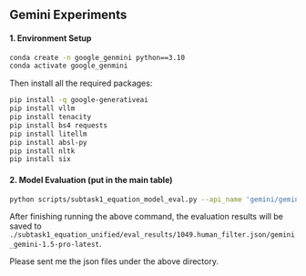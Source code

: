 ## Gemini Experiments

#### 1. Environment Setup

```bash
conda create -n google_genmini python==3.10
conda activate google_genmini
```

Then install all the required packages:

```bash
pip install -q google-generativeai
pip install vllm
pip install tenacity
pip install bs4 requests
pip install litellm
pip install absl-py
pip install nltk
pip install six
```

#### 2. Model Evaluation (put in the main table)

```bash
python scripts/subtask1_equation_model_eval.py --api_name 'gemini/gemini-1.5-pro-latest' --root_dir './subtask1_equation_unified' --eval_data_file '1049.human_filter.json' --save_dir './subtask1_equation_unified/eval_results' --context_max_len 1000
```
After finishing running the above command, the evaluation results will be saved to `./subtask1_equation_unified/eval_results/1049.human_filter.json/gemini_gemini-1.5-pro-latest`. 

Please sent me the json files under the above directory.